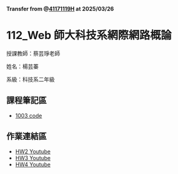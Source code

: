 **Transfer from @[41171119H](https://github.com/41171119H) at 2025/03/26**

# 112_Web 師大科技系網際網路概論

授課教師：蔡芸琤老師

姓名：楊芸蓁

系級：科技系二年級

## 課程筆記區
*  [1003 code](https://github.com/41171119H/Web/blob/main/1003)
## 作業連結區

*  [HW2 Youtube](https://youtu.be/BTegbxXuCH4)
*  [HW3 Youtube](https://youtu.be/otQBDNPEltc)
*  [HW4 Youtube](https://youtu.be/3e6VkmhYh4Y)


